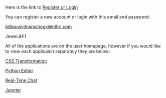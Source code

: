 Here is the link to [Register or Login](https://www.lgphy.com/Prospectus/register)

You can register a new account or login with this email and password:

bdtquujydnsrschogx@nthrl.com 

JewelJH!1

All of the applications are on the user homepage, however if you would like to view each applicaion separately they are below:

[CSS Transformation](https://www.lgphy.com/Prospectus/cdaw)

[Python Editor](https://www.lgphy.com/Prospectus/editor)

[Real-Time Chat](https://www.lgphy.com/Prospectus/webSockets3)

[Jupyter](jupyter.lgphy.com)
